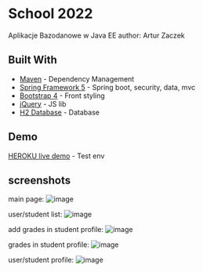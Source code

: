 # School 2022
Aplikacje Bazodanowe w Java EE
author:
Artur Zaczek

## Built With

* [Maven](https://maven.apache.org/) - Dependency Management
* [Spring Framework 5](https://spring.io/) - Spring boot, security, data, mvc
* [Bootstrap 4](https://getbootstrap.com/) - Front styling
* [jQuery](https://jquery.com/) - JS lib
* [H2 Database](https://www.h2database.com/html/main.html) - Database

## Demo

[HEROKU live demo](https://school-1500-2022.herokuapp.com/) - Test env

## screenshots

main page:
![image](https://user-images.githubusercontent.com/43014461/116010429-23d09000-a61f-11eb-8648-6c73c86bc1fc.png)

user/student list:
![image](https://user-images.githubusercontent.com/43014461/116010357-c9cfca80-a61e-11eb-9ca0-b1d0f786bb2c.png)

add grades in student profile:
![image](https://user-images.githubusercontent.com/43014461/116010267-37c7c200-a61e-11eb-8e05-0fe31a7b6787.png)

grades in student profile:
![image](https://user-images.githubusercontent.com/43014461/116812752-b78aea80-ab50-11eb-9723-16e0ed18892d.png)

user/student profile:
![image](https://user-images.githubusercontent.com/43014461/116010256-22eb2e80-a61e-11eb-9a1a-20a065b002d6.png)
